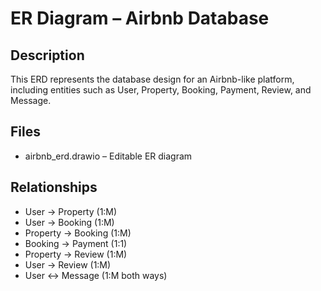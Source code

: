 # ER Diagram – Airbnb Database

## Description
This ERD represents the database design for an Airbnb-like platform, including entities such as User, Property, Booking, Payment, Review, and Message.

## Files
- airbnb_erd.drawio – Editable ER diagram


## Relationships
- User → Property (1:M)
- User → Booking (1:M)
- Property → Booking (1:M)
- Booking → Payment (1:1)
- Property → Review (1:M)
- User → Review (1:M)
- User ↔ Message (1:M both ways)

